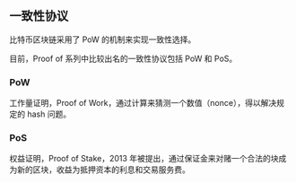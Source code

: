 ## 一致性协议

比特币区块链采用了 PoW 的机制来实现一致性选择。

目前，Proof of 系列中比较出名的一致性协议包括 PoW 和 PoS。

### PoW

工作量证明，Proof of Work，通过计算来猜测一个数值（nonce），得以解决规定的 hash 问题。

### PoS

权益证明，Proof of Stake，2013 年被提出，通过保证金来对赌一个合法的块成为新的区块，收益为抵押资本的利息和交易服务费。

